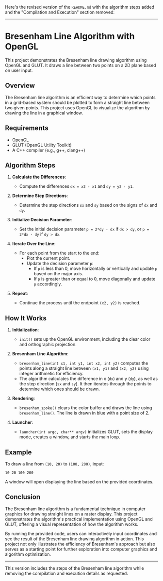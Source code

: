 Here's the revised version of the `README.md` with the algorithm steps added and the "Compilation and Execution" section removed:

---

# Bresenham Line Algorithm with OpenGL

This project demonstrates the Bresenham line drawing algorithm using OpenGL and GLUT. It draws a line between two points on a 2D plane based on user input.

## Overview

The Bresenham line algorithm is an efficient way to determine which points in a grid-based system should be plotted to form a straight line between two given points. This project uses OpenGL to visualize the algorithm by drawing the line in a graphical window.

## Requirements

- OpenGL
- GLUT (OpenGL Utility Toolkit)
- A C++ compiler (e.g., g++, clang++)

## Algorithm Steps

1. **Calculate the Differences**:
   - Compute the differences `dx = x2 - x1` and `dy = y2 - y1`.

2. **Determine Step Directions**:
   - Determine the step directions `sx` and `sy` based on the signs of `dx` and `dy`.

3. **Initialize Decision Parameter**:
   - Set the initial decision parameter `p = 2*dy - dx` if `dx > dy`, or `p = 2*dx - dy` if `dy > dx`.

4. **Iterate Over the Line**:
   - For each point from the start to the end:
     - Plot the current point.
     - Update the decision parameter `p`:
       - If `p` is less than 0, move horizontally or vertically and update `p` based on the major axis.
       - If `p` is greater than or equal to 0, move diagonally and update `p` accordingly.

5. **Repeat**:
   - Continue the process until the endpoint `(x2, y2)` is reached.

## How It Works

1. **Initialization**:
   - `init()` sets up the OpenGL environment, including the clear color and orthographic projection.

2. **Bresenham Line Algorithm**:
   - `bresenham_line(int x1, int y1, int x2, int y2)` computes the points along a straight line between `(x1, y1)` and `(x2, y2)` using integer arithmetic for efficiency.
   - The algorithm calculates the difference in x (`dx`) and y (`dy`), as well as the step direction (`sx` and `sy`). It then iterates through the points to determine which ones should be drawn.

3. **Rendering**:
   - `bresenham_spoke()` clears the color buffer and draws the line using `bresenham_line()`. The line is drawn in blue with a point size of 2.

4. **Launcher**:
   - `launcher(int argc, char** argv)` initializes GLUT, sets the display mode, creates a window, and starts the main loop.

## Example

To draw a line from `(10, 20)` to `(100, 200)`, input:
```
10 20 100 200
```

A window will open displaying the line based on the provided coordinates.

## Conclusion

The Bresenham line algorithm is a fundamental technique in computer graphics for drawing straight lines on a raster display. This project demonstrates the algorithm's practical implementation using OpenGL and GLUT, offering a visual representation of how the algorithm works.

By running the provided code, users can interactively input coordinates and see the result of the Bresenham line drawing algorithm in action. This project not only illustrates the efficiency of Bresenham's approach but also serves as a starting point for further exploration into computer graphics and algorithm optimization.

---

This version includes the steps of the Bresenham line algorithm while removing the compilation and execution details as requested.
